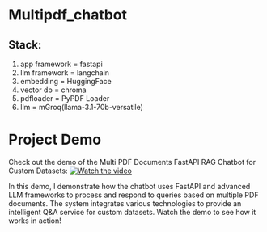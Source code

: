 
# Multipdf_chatbot
## Stack:
1. app framework = fastapi
2. llm framework = langchain
3. embedding = HuggingFace
4. vector db = chroma
5. pdfloader = PyPDF Loader
6. llm = mGroq(llama-3.1-70b-versatile)

# Project Demo

Check out the demo of the Multi PDF Documents FastAPI RAG Chatbot for Custom Datasets:
[![Watch the video](https://img.youtube.com/vi/-Kov818J2d4/0.jpg)](https://youtu.be/-Kov818J2d4)

In this demo, I demonstrate how the chatbot uses FastAPI and advanced LLM frameworks to process and respond to queries based on multiple PDF documents. The system integrates various technologies to provide an intelligent Q&A service for custom datasets. Watch the demo to see how it works in action!

